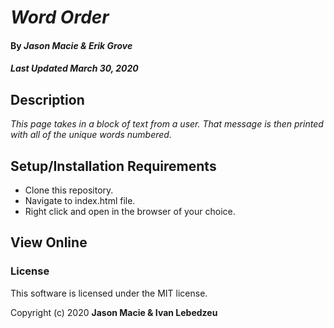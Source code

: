 # _Word Order_

#### By _**Jason Macie & Erik Grove**_
##### _Last Updated March 30, 2020_

## Description

_This page takes in a block of text from a user. That message is then printed with all of the unique words numbered._

## Setup/Installation Requirements

* Clone this repository.
* Navigate to index.html file.
* Right click and open in the browser of your choice.

## View Online

### License

This software is licensed under the MIT license.

Copyright (c) 2020 **Jason Macie & Ivan Lebedzeu**